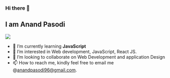 ### Hi there 👋
## I am Anand Pasodi


![](https://komarev.com/ghpvc/?username=AnandPasodi&color=green)

- 🌱 I’m currently learning **JavaScript**
- 👀 I’m interested in Web development, JavaScript, React JS.
- 💞️ I’m looking to collaborate on Web Development and application Design
- 📫 How to reach me, kindly feel free to email me @anandpasodi96@gmail.com.
<!--
**AnandPasodi/Anandpasodi** is a ✨ _special_ ✨ repository because its `README.md` (this file) appears on your GitHub profile.

Here are some ideas to get you started:

- 🔭 I’m currently working on ...
- 🌱 I’m currently learning ...
- 👯 I’m looking to collaborate on ...
- 🤔 I’m looking for help with ...
- 💬 Ask me about ...
- 📫 How to reach me: ...
- 😄 Pronouns: ...
- ⚡ Fun fact: ...
-->

